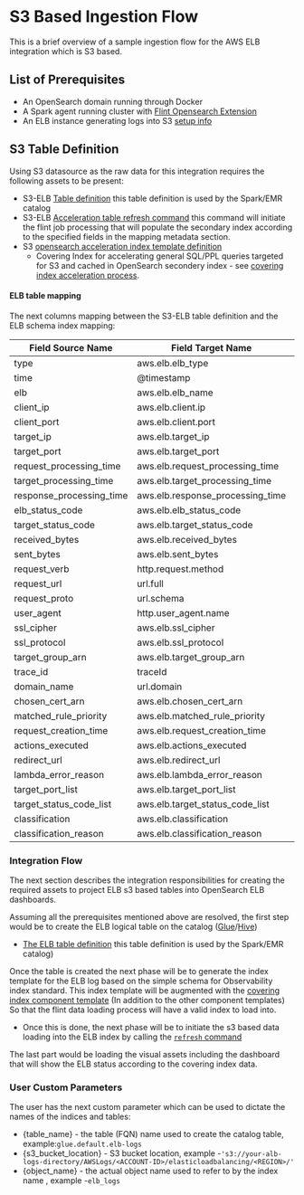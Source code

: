 # S3 Based Ingestion Flow

This is a brief overview of a sample ingestion flow for the AWS ELB integration which is S3 based.

## List of Prerequisites

- An OpenSearch domain running through Docker
- A Spark agent running cluster with [Flint Opensearch Extension](https://github.com/opensearch-project/opensearch-spark)
- An ELB instance generating logs into S3 [setup info](https://docs.aws.amazon.com/elasticloadbalancing/latest/classic/enable-access-logs.html)

## S3 Table Definition
Using S3 datasource as the raw data for this integration requires the following assets to be present:

 - S3-ELB [Table definition](../assets/tables/aws_elb_s3_table-1.0.0.sql) this table definition is used by the Spark/EMR catalog
 - S3-ELB [Acceleration table refresh command](../assets/tables/aws_elb_s3_refresh_covering_index-1.0.0.sql) this command will initiate the flint job processing that
   will populate the secondary index according to the specified fields in the mapping metadata section.
 - S3 [opensearch acceleration index template definition ](../assets/indices/aws_elb_covering_index-1.0.0.mapping)
   - Covering Index for accelerating general SQL/PPL queries targeted for S3 and cached in OpenSearch secondery index - see  [covering index acceleration process](https://github.com/opensearch-project/opensearch-spark/blob/main/docs/index.md#covering-index).


#### ELB table mapping
The next columns mapping between the S3-ELB table definition and the ELB schema index mapping:

| Field Source Name           | Field Target Name               | Type     |
|-----------------------------|---------------------------------|----------|
| type                        | aws.elb.elb_type                | string   |
| time                        | @timestamp                      | string   |
| elb                         | aws.elb.elb_name                | string   |
| client_ip                   | aws.elb.client.ip               | string   |
| client_port                 | aws.elb.client.port             | int      |
| target_ip                   | aws.elb.target_ip               | string   |
| target_port                 | aws.elb.target_port             | int      |
| request_processing_time     | aws.elb.request_processing_time | double   |
| target_processing_time      | aws.elb.target_processing_time  | double   |
| response_processing_time    | aws.elb.response_processing_time| double   |
| elb_status_code             | aws.elb.elb_status_code         | int      |
| target_status_code          | aws.elb.target_status_code      | string   |
| received_bytes              | aws.elb.received_bytes          | bigint   |
| sent_bytes                  | aws.elb.sent_bytes              | bigint   |
| request_verb                | http.request.method             | string   |
| request_url                 | url.full                        | string   |
| request_proto               | url.schema                      | string   |
| user_agent                  | http.user_agent.name            | string   |
| ssl_cipher                  | aws.elb.ssl_cipher              | string   |
| ssl_protocol                | aws.elb.ssl_protocol            | string   |
| target_group_arn            | aws.elb.target_group_arn        | string   |
| trace_id                    | traceId                         | string   |
| domain_name                 | url.domain                      | string   |
| chosen_cert_arn             | aws.elb.chosen_cert_arn         | string   |
| matched_rule_priority       | aws.elb.matched_rule_priority   | string   |
| request_creation_time       | aws.elb.request_creation_time   | string   |
| actions_executed            | aws.elb.actions_executed        | string   |
| redirect_url                | aws.elb.redirect_url            | string   |
| lambda_error_reason         | aws.elb.lambda_error_reason     | string   |
| target_port_list            | aws.elb.target_port_list        | string   |
| target_status_code_list     | aws.elb.target_status_code_list | string   |
| classification              | aws.elb.classification         | string   |
| classification_reason       | aws.elb.classification_reason  | string   |

### Integration Flow
The next section describes the integration responsibilities for creating the required assets to project ELB s3 based tables into OpenSearch ELB dashboards.

Assuming all the prerequisites mentioned above are resolved, the first step would be to create the ELB logical table on the catalog ([Glue](https://aws.amazon.com/glue/)/[Hive](https://hive.apache.org/)) 

- [The ELB table definition](../assets/tables/aws_elb_s3_table-1.0.0.sql) this table definition is used by the Spark/EMR catalog)

Once the table is created the next phase will be to generate the index template for the ELB log based on the simple schema for Observability index standard.
This index template will be augmented with the [covering index component template](../assets/indices/aws_elb_covering_index-1.0.0.mapping) (In addition to the other component templates)
So that the flint data loading process will have a valid index to load into.

- Once this is done, the next phase will be to initiate the s3 based data loading into the ELB index by calling the [`refresh` command](../assets/tables/aws_elb_s3_refresh_covering_index-1.0.0.sql)

The last part would be loading the visual assets including the dashboard that will show the ELB status according to the covering index data. 

### User Custom Parameters
The user has the next custom parameter which can be used to dictate the names of the indices and tables:

- {table_name} - the table (FQN) name used to create the catalog table, example:`glue.default.elb-logs`
- {s3_bucket_location} - S3 bucket location, example -`'s3://your-alb-logs-directory/AWSLogs/<ACCOUNT-ID>/elasticloadbalancing/<REGION>/'`
- {object_name} - the actual object name used to refer to by the index name , example -`elb_logs`